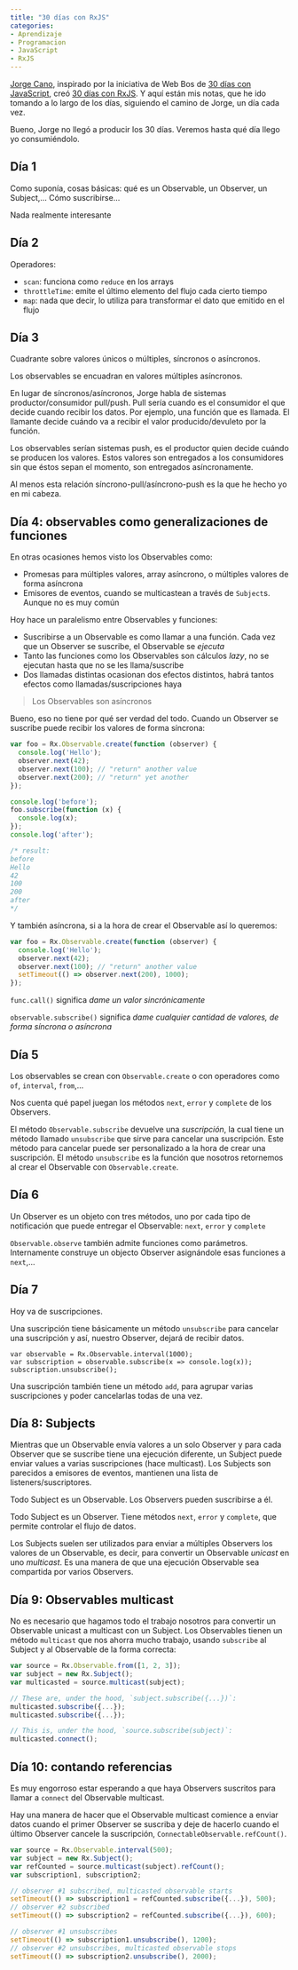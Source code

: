 ```yaml
---
title: "30 días con RxJS"
categories:
- Aprendizaje
- Programacion
- JavaScript
- RxJS
---
```


[Jorge Cano], inspirado por la iniciativa de Web Bos de [30 días con JavaScript],
creó [30 días con RxJS]. Y aquí están mis notas, que he ido tomando a lo largo de
los días, siguiendo el camino de Jorge, un día cada vez.

Bueno, Jorge no llegó a producir los 30 días. Veremos hasta qué día llego yo
consumiéndolo.

<!-- more -->

## Día 1

Como suponía, cosas básicas: qué es un Observable, un Observer, un Subject,...
Cómo suscribirse...

Nada realmente interesante

## Día 2

Operadores:

- `scan`: funciona como `reduce` en los arrays
- `throttleTime`: emite el último elemento del flujo cada cierto tiempo
- `map`: nada que decir, lo utiliza para transformar el dato que emitido en el flujo

## Día 3

Cuadrante sobre valores únicos o múltiples, síncronos o asíncronos.

Los observables se encuadran en valores múltiples asíncronos.

En lugar de síncronos/asíncronos, Jorge habla de sistemas productor/consumidor
pull/push. Pull sería cuando es el consumidor el que decide cuando recibir
los datos. Por ejemplo, una función que es llamada. El llamante decide cuándo
va a recibir el valor producido/devuleto por la función.

Los observables serían sistemas push, es el productor quien decide cuándo
se producen los valores. Estos valores son entregados a los consumidores
sin que éstos sepan el momento, son entregados asíncronamente.

Al menos esta relación síncrono-pull/asíncrono-push es la que he hecho
yo en mi cabeza.

## Día 4: observables como generalizaciones de funciones

En otras ocasiones hemos visto los Observables como:

- Promesas para múltiples valores, array asíncrono, o múltiples valores
de forma asíncrona
- Emisores de eventos, cuando se multicastean a través de `Subject`s. Aunque
no es muy común

Hoy hace un paralelismo entre Observables y funciones:

- Suscribirse a un Observable es como llamar a una función. Cada vez que un
Observer se suscribe, el Observable se *ejecuta*
- Tanto las funciones como los Observables son cálculos *lazy*, no se ejecutan
hasta que no se les llama/suscribe
- Dos llamadas distintas ocasionan dos efectos distintos, habrá tantos efectos
como llamadas/suscripciones haya

> Los Observables son asíncronos

Bueno, eso no tiene por qué ser verdad del todo. Cuando un Observer se suscribe
puede recibir los valores de forma síncrona:

```javascript
var foo = Rx.Observable.create(function (observer) {
  console.log('Hello');
  observer.next(42);
  observer.next(100); // "return" another value
  observer.next(200); // "return" yet another
});

console.log('before');
foo.subscribe(function (x) {
  console.log(x);
});
console.log('after');

/* result:
before
Hello
42
100
200
after
*/
```

Y también asíncrona, si a la hora de crear el Observable así lo queremos:

```javascript
var foo = Rx.Observable.create(function (observer) {
  console.log('Hello');
  observer.next(42);
  observer.next(100); // "return" another value
  setTimeout(() => observer.next(200), 1000);
});
```

`func.call()` significa *dame un valor sincrónicamente*

`observable.subscribe()` significa *dame cualquier cantidad de valores,
de forma síncrona o asíncrona*

## Día 5

Los observables se crean con `Observable.create` o con operadores como
`of`, `interval`, `from`,...

Nos cuenta qué papel juegan los métodos `next`, `error` y `complete` de los
Observers.

El método `Observable.subscribe` devuelve una *suscripción*, la cual tiene
un método llamado `unsubscribe` que sirve para cancelar una suscripción.
Este método para cancelar puede ser personalizado a la hora de crear una
suscripción. El método `unsubscribe` es la función que nosotros retornemos
al crear el Observable con `Observable.create`.

## Día 6

Un Observer es un objeto con tres métodos, uno por cada tipo de notificación
que puede entregar el Observable: `next`, `error` y `complete`

`Observable.observe` también admite funciones como parámetros. Internamente
construye un objecto Observer asignándole esas funciones a `next`,...

## Día 7

Hoy va de suscripciones.

Una suscripción tiene básicamente un método `unsubscribe` para cancelar una
suscripción y así, nuestro Observer, dejará de recibir datos.

```
var observable = Rx.Observable.interval(1000);
var subscription = observable.subscribe(x => console.log(x));
subscription.unsubscribe();
```

Una suscripción también tiene un método `add`, para agrupar varias suscripciones
y poder cancelarlas todas de una vez.

## Día 8: Subjects

Mientras que un Observable envía valores a un solo Observer y para cada Observer
que se suscribe tiene una ejecución diferente, un Subject puede enviar values
a varias suscripciones (hace multicast). Los Subjects son parecidos a emisores
de eventos, mantienen una lista de listeners/suscriptores.

Todo Subject es un Observable. Los Observers pueden suscribirse a él.

Todo Subject es un Observer. Tiene métodos `next`, `error` y `complete`, que
permite controlar el flujo de datos.

Los Subjects suelen ser utilizados para enviar a múltiples Observers los valores
de un Observable, es decir, para convertir un Observable *unicast* en uno
*multicast*. Es una manera de que una ejecución Observable sea compartida por
varios Observers.

## Día 9: Observables multicast

No es necesario que hagamos todo el trabajo nosotros para convertir un Observable
unicast a multicast con un Subject. Los Observables tienen un método `multicast`
que nos ahorra mucho trabajo, usando `subscribe` al Subject y al Observable
de la forma correcta:

```javascript
var source = Rx.Observable.from([1, 2, 3]);
var subject = new Rx.Subject();
var multicasted = source.multicast(subject);

// These are, under the hood, `subject.subscribe({...})`:
multicasted.subscribe({...});
multicasted.subscribe({...});

// This is, under the hood, `source.subscribe(subject)`:
multicasted.connect();
```

## Día 10: contando referencias

Es muy engorroso estar esperando a que haya Observers suscritos para llamar a
`connect` del Observable multicast.

Hay una manera de hacer que el Observable multicast comience a enviar datos
cuando el primer Observer se suscriba y deje de hacerlo cuando el último
Observer cancele la suscripción, `ConnectableObservable.refCount()`.

```javascript
var source = Rx.Observable.interval(500);
var subject = new Rx.Subject();
var refCounted = source.multicast(subject).refCount();
var subscription1, subscription2;

// observer #1 subscribed, multicasted observable starts
setTimeout(() => subscription1 = refCounted.subscribe({...}), 500);
// observer #2 subscribed
setTimeout(() => subscription2 = refCounted.subscribe({...}), 600);

// observer #1 unsubscribes
setTimeout(() => subscription1.unsubscribe(), 1200);
// observer #2 unsubscribes, multicasted observable stops
setTimeout(() => subscription2.unsubscribe(), 2000);
```

[Jorge Cano]: https://twitter.com/jorgeucano
[30 días con JavaScript]: https://javascript30.com/
[30 días con RxJS]: https://medium.com/@jorgeucano/30-d%C3%ADas-con-rxjs-a5b791ece755
